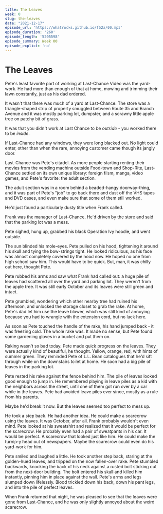 ```yaml
---
title: The Leaves
week: 0
slug: the-leaves
date: "2021-12-17"
episode_url: 'https://whatrocks.github.io/f52a/00.mp3'
episode_duration: '260'
episode_length: '5205598'
episode_summary: Week 00
episode_explict: 'no'
---
```


# The Leaves

Pete's least favorite part of working at Last-Chance Video was the yard-work. He had more than enough of that at home, mowing and trimming their lawn constantly, just as his dad ordered.

It wasn't that there was much of a yard at Last-Chance. The store was a triangle-shaped strip of property smuggled between Route 35 and Branch Avenue and it was mostly parking lot, dumpster, and a scrawny little apple tree on patchy bit of grass. 

It was that you didn't work at Last Chance to be *outside* - you worked there to be *inside*.

If Last-Chance had any windows, they were long blacked out. No light could enter, other than when the rare, annoying customer came though its jangly door.

Last-Chance was Pete's citadel. As more people starting renting their movies from the vending machine outside Food-town and Shop-Rite, Last-Chance settled on its own unique library: foreign filsm, manga, video games, and Pete's favorite: the adult section. 

The adult section was in a room behind a beaded-hangy doorway-thing, and it was part of Pete's "job" to go back there and dust off the VHS tapes and DVD cases, and even make sure that some of them still worked.

He'd just found a particularly dusty title when Frank called.

Frank was the manager of Last-Chance. He'd driven by the store and said that the parking lot was a mess. 

Pete sighed, hung up, grabbed his black Operation Ivy hoodie, and went outside.

The sun blinded his mole-eyes. Pete pulled on his hood, tightening it around his skull and tying the bow-strings tight. He looked ridiculous, as his face was almost completely covered by the hood now. He  hoped no one from high school saw him. This would have to be quick. But, man, it was chilly out here, thought Pete.

Pete rubbed his arms and saw what Frank had called out: a huge pile of leaves had scattered all over the yard and parking lot. They weren't from the apple tree. It was still early October and its leaves were still green and intact.

Pete grumbled, wondering which other nearby tree had ruined his afternoon, and unlocked the storage closet to grab the rake. At home, Pete's dad let him use the leave blower, which was still kind of annoying because you had to wrangle with the extension cord, but no luck here. 

As soon as Pete touched the handle of the rake, his hand jumped back - it was freezing cold. The whole rake was. It made no sense, but Pete found some gardening gloves in a bucket and put them on.

Raking wasn't so bad today. Pete made quick progress on the leaves. They were actually kind of beautiful, he thought. Yellow, orange, red, with hints of summer green. They reminded Pete of L.L. Bean catalogues that he'd sift through while on the downstairs toilet at home. He soon had a big pile of leaves in the parking lot.

Pete rested his rake against the fence behind him. The pile of leaves looked good enough to jump in. He remembered playing in leave piles as a kid with the neighbors across the street, until one of them got run over by a car while in the leaves. Pete had avoided leave piles ever since, mostly as a rule from his parents.

Maybe he'd break it now. But the leaves seemed too perfect to mess up. 

He took a step back. He had another idea. He could make a scarecrow using the leaves. It was October, after all. Frank probably wouldn't even mind. Pete looked at his sweatshirt and realized that it would be perfect for the scarecrow. He probably even had a pair of sweatpants in his car. It would be perfect. A scarecrow that looked just like him. He could make the turnip-y head out of newspapers. Maybe the scarecrow could even do his yard-work for him.

Pete smiled and laughed a little. He took another step back, staring at the golden-hued leaves, and tripped on the now fallen-over rake. Pete stumbled backwards, knocking the back of his neck against a rusted bolt sticking out from the next-door building. The bolt entered his skull and killed him instantly, pinning him in place against the wall. Pete's arms and legs slumped down lifelessly. Blood trickled down his back, down his pant legs, and into the pile of perfect leaves.

When Frank returned that night, he was pleased to see that the leaves were gone from Last-Chance, and he was only slightly annoyed about the weird scarecrow.
